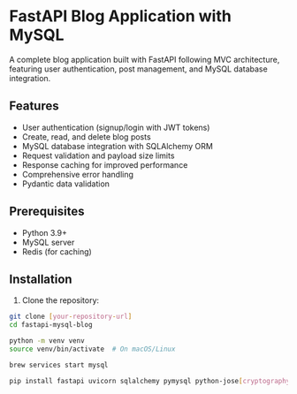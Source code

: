 # FastAPI Blog Application with MySQL

A complete blog application built with FastAPI following MVC architecture, featuring user authentication, post management, and MySQL database integration.

## Features

- User authentication (signup/login with JWT tokens)
- Create, read, and delete blog posts
- MySQL database integration with SQLAlchemy ORM
- Request validation and payload size limits
- Response caching for improved performance
- Comprehensive error handling
- Pydantic data validation

## Prerequisites

- Python 3.9+
- MySQL server
- Redis (for caching)

## Installation

1. Clone the repository:
```bash
git clone [your-repository-url]
cd fastapi-mysql-blog

python -m venv venv
source venv/bin/activate  # On macOS/Linux

brew services start mysql

pip install fastapi uvicorn sqlalchemy pymysql python-jose[cryptography] passlib redis python-multipart pydantic[email]